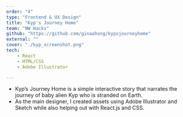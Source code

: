 ```yaml
---
order: "4"
type: "Frontend & UX Design"
title: "Kyp's Journey Home"
team: "NW Hacks"
github: "https://github.com/ginaahong/kypsjourneyhome"
external: ""
cover: "./kyp_screenshot.png"
tech:
    - React
    - HTML/CSS
    - Adobe Illustrator

---
```

* Kyp’s Journey Home is a simple interactive story that narrates the journey of baby alien Kyp who is stranded on Earth.
* As the main designer, I created assets using Adobe Illustrator and Sketch while also helping out with React.js and CSS.
